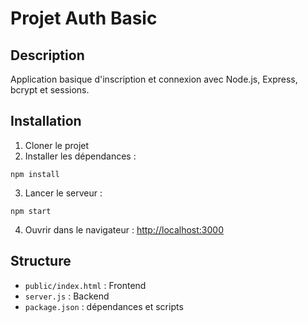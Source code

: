 # Projet Auth Basic

## Description
Application basique d'inscription et connexion avec Node.js, Express, bcrypt et sessions.

## Installation

1. Cloner le projet
2. Installer les dépendances :
```
npm install
```
3. Lancer le serveur :
```
npm start
```
4. Ouvrir dans le navigateur : [http://localhost:3000](http://localhost:3000)

## Structure
- `public/index.html` : Frontend
- `server.js` : Backend
- `package.json` : dépendances et scripts

